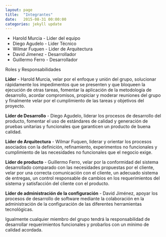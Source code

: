 ```yaml
---
layout: page
title:  "Integrantes"
date:   2015-08-31 00:00:00
categories: jekyll update
---
```


- Harold Murcia - Lider del equipo
- Diego Agudelo - Lider Técnico
- Wilmar Fuquen - Lider de Arquitectura
- David Jimenez - Desarrollador
- Guillermo Ferro - Desarrollador


Roles y Responsabilidades


**Líder** - Harold Murcia, velar por el enfoque y unión del grupo, solucionar rápidamente los impedimentos que se presenten y que bloqueen la ejecución de otras tareas, fomentar la aplicación de la metodología de desarrollo, acordar compromisos, propiciar y moderar reuniones del grupo y finalmente velar por el cumplimiento de las tareas y objetivos del proyecto.

**Líder de Desarrollo** - Diego Agudelo, liderar los procesos de desarrollo del producto, fomentar el uso de estándares de calidad y generación de pruebas unitarias y funcionales que garanticen un producto de buena calidad.

**Líder de Arquitectura** - Wilmar Fuquen, liderar y orientar los procesos asociados con la definición, refinamiento, experimentos no funcionales y cumplimiento de las necesidades no funcionales que el negocio exige. 

**Líder de producto** - Guillermo Ferro, velar por la conformidad del sistema desarrollado comparado con las necesidades propuestas por el cliente, velar por una correcta comunicación con el cliente, un adecuado sistema de entregas, un control responsable de cambios en los requerimientos del sistema y satisfacción del cliente con el producto.

**Líder de administración de la configuración** - David Jiménez, apoyar los procesos de desarrollo de software mediante la colaboración en la administración de la configuración de las diferentes herramientas tecnológicas.

Igualmente cualquier miembro del grupo tendrá la responsabilidad de desarrollar requerimientos funcionales y probarlos con un mínimo de calidad acordada.

